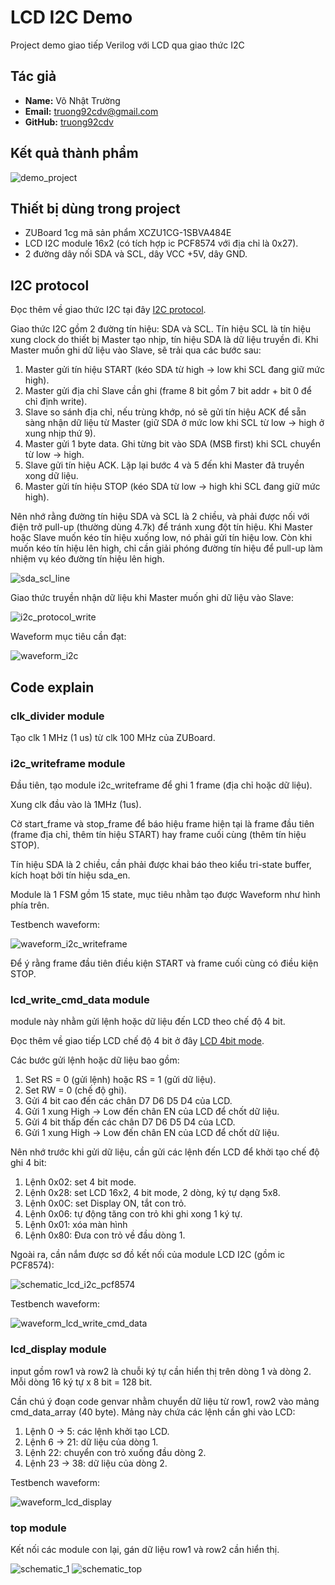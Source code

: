 # LCD I2C Demo

Project demo giao tiếp Verilog với LCD qua giao thức I2C

## Tác giả

- **Name:** Võ Nhật Trường
- **Email:** truong92cdv@gmail.com
- **GitHub:** [truong92cdv](https://github.com/truong92cdv)

## Kết quả thành phẩm

![demo_project](./images/demo_project.jpg)

## Thiết bị dùng trong project

- ZUBoard 1cg mã sản phẩm XCZU1CG-1SBVA484E
- LCD I2C module 16x2 (có tích hợp ic PCF8574 với địa chỉ là 0x27).
- 2 đường dây nối SDA và SCL, dây VCC +5V, dây GND.

## I2C protocol

Đọc thêm về giao thức I2C tại đây [I2C protocol](https://dayhocstem.com/blog/2020/05/giao-dien-ghep-noi-i2c.html).

Giao thức I2C gồm 2 đường tín hiệu: SDA và SCL. Tín hiệu SCL là tín hiệu xung clock do thiết bị Master tạo nhịp, tín hiệu SDA là dữ liệu truyền đi.
Khi Master muốn ghi dữ liệu vào Slave, sẽ trải qua các bước sau:
1. Master gửi tín hiệu START (kéo SDA từ high -> low khi SCL đang giữ mức high).
2. Master gửi địa chỉ Slave cần ghi (frame 8 bit gồm 7 bit addr + bit 0 để chỉ định write).
3. Slave so sánh địa chỉ, nếu trùng khớp, nó sẽ gửi tín hiệu ACK để sẵn sàng nhận dữ liệu từ Master (giữ SDA ở mức low khi SCL từ low -> high ở xung nhịp thứ 9).
4. Master gửi 1 byte data. Ghi từng bit vào SDA (MSB first) khi SCL chuyển từ low -> high.
5. Slave gửi tín hiệu ACK. Lặp lại bước 4 và 5 đến khi Master đã truyền xong dữ liệu.
6. Master gửi tín hiệu STOP (kéo SDA từ low -> high khi SCL đang giữ mức high).

Nên nhớ rằng đường tín hiệu SDA và SCL là 2 chiều, và phải được nối với điện trở pull-up (thường dùng 4.7k) để tránh xung đột tín hiệu. Khi Master hoặc Slave muốn kéo tín hiệu xuống low, nó phải gửi tín hiệu low. Còn khi muốn kéo tín hiệu lên high, chỉ cần giải phóng đường tín hiệu để pull-up làm nhiệm vụ kéo đường tín hiệu lên high.

![sda_scl_line](./images/sda_scl_line.png)

Giao thức truyền nhận dữ liệu khi Master muốn ghi dữ liệu vào Slave:

![i2c_protocol_write](./images/i2c_protocol_write.png)

Waveform mục tiêu cần đạt:

![waveform_i2c](./images/waveform_i2c.png)

## Code explain

### clk_divider module

Tạo clk 1 MHz (1 us) từ clk 100 MHz của ZUBoard.

### i2c_writeframe module

Đầu tiên, tạo module i2c_writeframe để ghi 1 frame (địa chỉ hoặc dữ liệu).

Xung clk đầu vào là 1MHz (1us).

Cờ start_frame và stop_frame để báo hiệu frame hiện tại là frame đầu tiên (frame địa chỉ, thêm tín hiệu START) hay frame cuối cùng (thêm tín hiệu STOP).

Tín hiệu SDA là 2 chiều, cần phải được khai báo theo kiểu tri-state buffer, kích hoạt bởi tín hiệu sda_en.

Module là 1 FSM gồm 15 state, mục tiêu nhằm tạo được Waveform như hình phía trên.

Testbench waveform:

![waveform_i2c_writeframe](./images/waveform_i2c_writeframe.png)

Để ý rằng frame đầu tiên điều kiện START và frame cuối cùng có điều kiện STOP.


### lcd_write_cmd_data module

module này nhằm gửi lệnh hoặc dữ liệu đến LCD theo chế độ 4 bit.

Đọc thêm về giao tiếp LCD chế độ 4 bit ở đây [LCD 4bit mode](https://www.electronicwings.com/8051/lcd16x2-interfacing-in-4-bit-mode-with-8051).

Các bước gửi lệnh hoặc dữ liệu bao gồm:
1. Set RS = 0 (gửi lệnh) hoặc RS = 1 (gửi dữ liệu).
2. Set RW = 0 (chế độ ghi).
3. Gửi 4 bit cao đến các chân D7 D6 D5 D4 của LCD.
4. Gửi 1 xung High -> Low đến chân EN của LCD để chốt dữ liệu.
5. Gửi 4 bit thấp đến các chân D7 D6 D5 D4 của LCD.
6. Gửi 1 xung High -> Low đến chân EN của LCD để chốt dữ liệu.

Nên nhớ trước khi gửi dữ liệu, cần gửi các lệnh đến LCD để khởi tạo chế độ ghi 4 bit:
1. Lệnh 0x02: set 4 bit mode.
2. Lệnh 0x28: set LCD 16x2, 4 bit mode, 2 dòng, ký tự dạng 5x8.
3. Lệnh 0x0C: set Display ON, tắt con trỏ.
4. Lệnh 0x06: tự động tăng con trỏ khi ghi xong 1 ký tự.
5. Lệnh 0x01: xóa màn hình
6. Lệnh 0x80: Đưa con trỏ về đầu dòng 1.

Ngoài ra, cần nắm được sơ đồ kết nối của module LCD I2C (gồm ic PCF8574):

![schematic_lcd_i2c_pcf8574](./images/schematic_lcd_i2c_pcf8574.png)

Testbench waveform:

![waveform_lcd_write_cmd_data](./images/waveform_lcd_write_cmd_data.png)


### lcd_display module

input gồm row1 và row2 là chuỗi ký tự cần hiển thị trên dòng 1 và dòng 2. Mỗi dòng 16 ký tự x 8 bit = 128 bit.

Cần chú ý đoạn code genvar nhằm chuyển dữ liệu từ row1, row2 vào mảng cmd_data_array (40 byte). Mảng này chứa các lệnh cần ghi vào LCD:
1. Lệnh 0 -> 5:  các lệnh khởi tạo LCD.
2. Lệnh 6 -> 21: dữ liệu của dòng 1.
3. Lệnh 22: chuyển con trỏ xuống đầu dòng 2.
4. Lệnh 23 -> 38: dữ liệu của dòng 2.

Testbench waveform:

![waveform_lcd_display](./images/waveform_lcd_display.png)

### top module

Kết nối các module con lại, gán dữ liệu row1 và row2 cần hiển thị.

![schematic_1](./images/schematic_1.png)
![schematic_top](./images/schematic_top.png)
